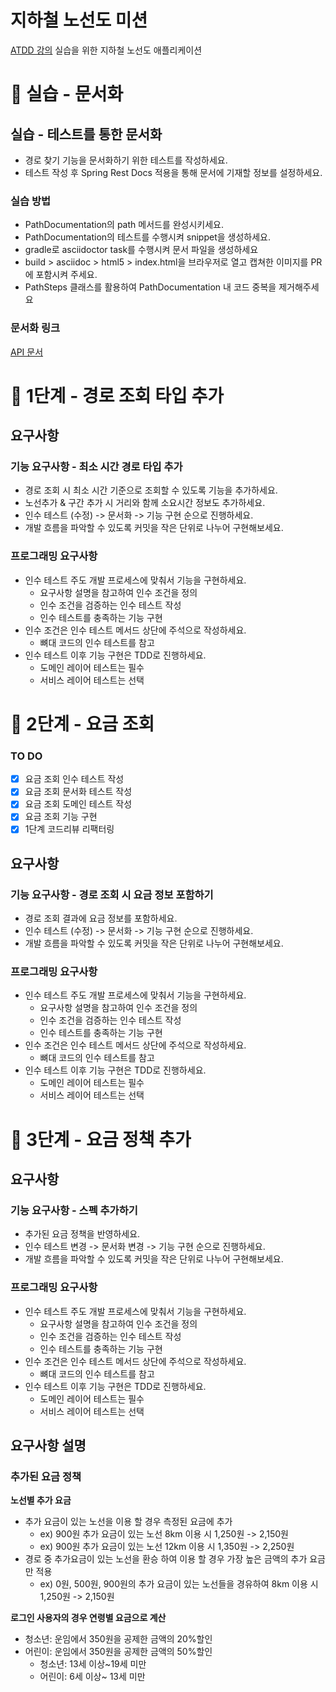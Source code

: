 # 지하철 노선도 미션

[ATDD 강의](https://edu.nextstep.camp/c/R89PYi5H) 실습을 위한 지하철 노선도 애플리케이션

# 🚀 실습 - 문서화

## 실습 - 테스트를 통한 문서화

- 경로 찾기 기능을 문서화하기 위한 테스트를 작성하세요.
- 테스트 작성 후 Spring Rest Docs 적용을 통해 문서에 기재할 정보를 설정하세요.

### 실습 방법

- PathDocumentation의 path 메서드를 완성시키세요.
- PathDocumentation의 테스트를 수행시켜 snippet을 생성하세요.
- gradle로 asciidoctor task를 수행시켜 문서 파일을 생성하세요
- build > asciidoc > html5 > index.html을 브라우저로 열고 캡쳐한 이미지를 PR에 포함시켜 주세요.
- PathSteps 클래스를 활용하여 PathDocumentation 내 코드 중복을 제거해주세요

### 문서화 링크

[API 문서](src/main/resources/static/docs/index.html)

# 🚀 1단계 - 경로 조회 타입 추가

## 요구사항

### 기능 요구사항 - 최소 시간 경로 타입 추가

- 경로 조회 시 최소 시간 기준으로 조회할 수 있도록 기능을 추가하세요.
- 노선추가 & 구간 추가 시 거리와 함께 소요시간 정보도 추가하세요.
- 인수 테스트 (수정) -> 문서화 -> 기능 구현 순으로 진행하세요.
- 개발 흐름을 파악할 수 있도록 커밋을 작은 단위로 나누어 구현해보세요.

### 프로그래밍 요구사항

- 인수 테스트 주도 개발 프로세스에 맞춰서 기능을 구현하세요.
    - 요구사항 설명을 참고하여 인수 조건을 정의
    - 인수 조건을 검증하는 인수 테스트 작성
    - 인수 테스트를 충족하는 기능 구현
- 인수 조건은 인수 테스트 메서드 상단에 주석으로 작성하세요.
    - 뼈대 코드의 인수 테스트를 참고
- 인수 테스트 이후 기능 구현은 TDD로 진행하세요.
    - 도메인 레이어 테스트는 필수
    - 서비스 레이어 테스트는 선택

# 🚀 2단계 - 요금 조회

### TO DO

- [X] 요금 조회 인수 테스트 작성
- [X] 요금 조회 문서화 테스트 작성
- [X] 요금 조회 도메인 테스트 작성
- [X] 요금 조회 기능 구현
- [X] 1단계 코드리뷰 리팩터링

## 요구사항

### 기능 요구사항 - 경로 조회 시 요금 정보 포함하기

- 경로 조회 결과에 요금 정보를 포함하세요.
- 인수 테스트 (수정) -> 문서화 -> 기능 구현 순으로 진행하세요.
- 개발 흐름을 파악할 수 있도록 커밋을 작은 단위로 나누어 구현해보세요.

### 프로그래밍 요구사항

- 인수 테스트 주도 개발 프로세스에 맞춰서 기능을 구현하세요.
    - 요구사항 설명을 참고하여 인수 조건을 정의
    - 인수 조건을 검증하는 인수 테스트 작성
    - 인수 테스트를 충족하는 기능 구현
- 인수 조건은 인수 테스트 메서드 상단에 주석으로 작성하세요.
    - 뼈대 코드의 인수 테스트를 참고
- 인수 테스트 이후 기능 구현은 TDD로 진행하세요.
    - 도메인 레이어 테스트는 필수
    - 서비스 레이어 테스트는 선택

# 🚀 3단계 - 요금 정책 추가

## 요구사항

### 기능 요구사항 - 스펙 추가하기

- 추가된 요금 정책을 반영하세요.
- 인수 테스트 변경 -> 문서화 변경 -> 기능 구현 순으로 진행하세요.
- 개발 흐름을 파악할 수 있도록 커밋을 작은 단위로 나누어 구현해보세요.

### 프로그래밍 요구사항

- 인수 테스트 주도 개발 프로세스에 맞춰서 기능을 구현하세요.
    - 요구사항 설명을 참고하여 인수 조건을 정의
    - 인수 조건을 검증하는 인수 테스트 작성
    - 인수 테스트를 충족하는 기능 구현
- 인수 조건은 인수 테스트 메서드 상단에 주석으로 작성하세요.
    - 뼈대 코드의 인수 테스트를 참고
- 인수 테스트 이후 기능 구현은 TDD로 진행하세요.
    - 도메인 레이어 테스트는 필수
    - 서비스 레이어 테스트는 선택

## 요구사항 설명

### 추가된 요금 정책

**노선별 추가 요금**

- 추가 요금이 있는 노선을 이용 할 경우 측정된 요금에 추가
    - ex) 900원 추가 요금이 있는 노선 8km 이용 시 1,250원 -> 2,150원
    - ex) 900원 추가 요금이 있는 노선 12km 이용 시 1,350원 -> 2,250원
- 경로 중 추가요금이 있는 노선을 환승 하여 이용 할 경우 가장 높은 금액의 추가 요금만 적용
    - ex) 0원, 500원, 900원의 추가 요금이 있는 노선들을 경유하여 8km 이용 시 1,250원 -> 2,150원

**로그인 사용자의 경우 연령별 요금으로 계산**

- 청소년: 운임에서 350원을 공제한 금액의 20%할인
- 어린이: 운임에서 350원을 공제한 금액의 50%할인
    - 청소년: 13세 이상~19세 미만
    - 어린이: 6세 이상~ 13세 미만
